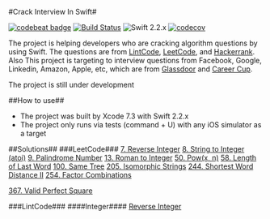 #Crack Interview In Swift#

[![codebeat badge](https://codebeat.co/badges/1ea286ea-2808-486a-9c8b-b0a1c81d607f)](https://codebeat.co/projects/github-com-fg0815-swift-lintcode)
[![Build Status](https://travis-ci.org/fg0815/Interview-In-Swift.svg?branch=master)](https://travis-ci.org/fg0815/Interview-In-Swift)
![Swift 2.2.x](https://img.shields.io/badge/Swift-2.2.x-orange.svg)
[![codecov](https://codecov.io/gh/fg0815/Interview-In-Swift/branch/master/graph/badge.svg)](https://codecov.io/gh/fg0815/Interview-In-Swift)

The project is helping developers who are cracking algorithm questions by using Swift. The questions are from [LintCode](http://www.lintcode.com), [LeetCode](http://www.leetcode.com), and [Hackerrank](https://www.hackerrank.com). Also This project is targeting to interview questions from Facebook, Google, Linkedin, Amazon, Apple, etc, which are from [Glassdoor](http://glassdoor.com.au) and [Career Cup](http://careercup.com).

The project is still under development

##How to use##
- The project was built by Xcode 7.3 with Swift 2.2.x
- The project only runs via tests (command + U) with any iOS simulator as a target

##Solutions##
###LeetCode###
[7. Reverse Integer](https://leetcode.com/problems/reverse-integer/)
[8. String to Integer (atoi)](https://leetcode.com/problems/string-to-integer-atoi/)
[9. Palindrome Number](https://leetcode.com/problems/palindrome-number/)
[13. Roman to Integer](https://leetcode.com/problems/roman-to-integer/)
[50. Pow(x, n)](https://leetcode.com/problems/powx-n/)
[58. Length of Last Word](https://leetcode.com/problems/length-of-last-word/)
[100. Same Tree](https://leetcode.com/problems/same-tree/)
[205. Isomorphic Strings](https://leetcode.com/problems/isomorphic-strings/)
[244. Shortest Word Distance II](https://leetcode.com/problems/shortest-word-distance-ii/)
[254. Factor Combinations](https://leetcode.com/problems/factor-combinations/)

[367. Valid Perfect Square](https://leetcode.com/problems/valid-perfect-square/)


###LintCode###
####Integer####
[Reverse Integer](http://www.lintcode.com/en/problem/reverse-integer/)


